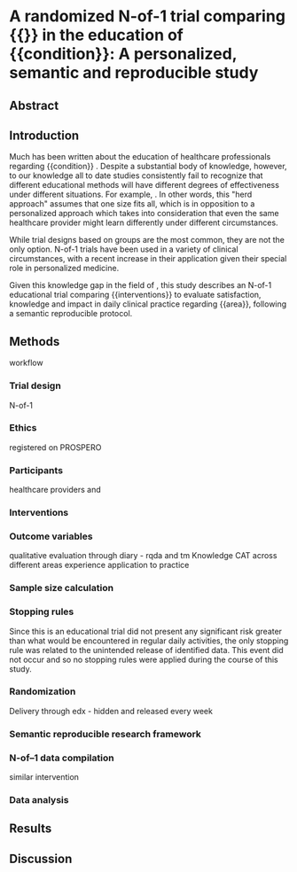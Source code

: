 # A randomized N-of-1 trial comparing {{}} in the education of {{condition}}: A personalized, semantic and reproducible study


<!-- 1. experience (satisfaction) 2. alteração prática clínica 3. conhecimento 4. engagement -->

<!-- 
diferentes construtos associados a um topico de um curso
CAT
mixed methods
 -->

## Abstract


## Introduction

Much has been written about the education of healthcare professionals regarding {{condition}} <!-- ref -->. Despite a substantial body of knowledge, however, to our knowledge all to date studies consistently fail to recognize that different educational methods will have different degrees of effectiveness under different situations. For example, <!-- ref -->. In other words, this "herd approach" assumes that one size fits all, which is in opposition to a personalized approach which takes into consideration that even the same healthcare provider might learn differently under different circumstances. 

<!-- lit review on education of the condition -->

While trial designs based on groups are the most common, they are not the only option. N-of-1 trials have been used in a variety of clinical circumstances, with a recent increase in their application given their special role in personalized medicine. <!-- define and cite our paper  --> <!-- lit review explain that nof1 is aggregated through meta-analyses, thus requiring a high degree of standardization which is currently absent -->

Given this knowledge gap in the field of <!-- condition -->, this study describes an N-of-1 educational trial comparing {{interventions}} to evaluate satisfaction, knowledge and impact in daily clinical practice regarding {{area}}, following a semantic reproducible protocol.


## Methods

workflow

### Trial design
N-of-1


### Ethics

registered on PROSPERO

### Participants

healthcare providers and 

### Interventions

<!-- precog experiment database -->

### Outcome variables



qualitative evaluation through diary - rqda and tm
Knowledge CAT across different areas
experience
application to practice


### Sample size calculation

<!-- check -->

### Stopping rules

Since this is an educational trial did not present any significant risk greater than what would be encountered in regular daily activities, the only stopping rule was related to the unintended release of identified data. This event did not occur and so no stopping rules were applied during the course of this study.

### Randomization

Delivery through edx - hidden and released every week


### Semantic reproducible research framework

<!--
Rmarkdown
data json and csv, rdf - versioned through git

semantics: dublin core, mesh

-->

### N-of–1 data compilation

similar intervention 

### Data analysis

<!-- bayes -->






## Results


## Discussion